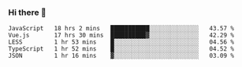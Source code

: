 ### Hi there 👋

<!--
**xin-code/Xin-code** is a ✨ _special_ ✨ repository because its `README.md` (this file) appears on your GitHub profile.

Here are some ideas to get you started:
<!--START_SECTION:waka-->
```text
JavaScript   18 hrs 2 mins   ███████████░░░░░░░░░░░░░░   43.57 % 
Vue.js       17 hrs 30 mins  ██████████▓░░░░░░░░░░░░░░   42.29 % 
LESS         1 hr 53 mins    █░░░░░░░░░░░░░░░░░░░░░░░░   04.56 % 
TypeScript   1 hr 52 mins    █░░░░░░░░░░░░░░░░░░░░░░░░   04.52 % 
JSON         1 hr 16 mins    ▓░░░░░░░░░░░░░░░░░░░░░░░░   03.09 % 
```
<!--END_SECTION:waka-->
